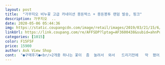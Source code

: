 ```yaml
---
layout: post 
title:  "가꾸지오 비누꽃 고급 카네이션 용돈박스 + 용돈봉투 랜덤 발송, 핑크" 
description: 가꾸지오  ..
date: 2020-05-06 05:44:36 
img: https://static.coupangcdn.com/image/retail/images/2019/03/21/15/6/766cae5c-2774-464a-89c4-7404f2ab485e.jpg 
linkUrl: https://link.coupang.com/re/AFFSDP?lptag=AF3600438&subid=ahnPublicAsk&pageKey=201815185&itemId=589184251&vendorItemId=4542892377&traceid=V0-113-a1f256d47ae7668c 
categories: [1015] 
color: F15F5F 
price: 15900 
author: Ask View Shop 
cont:  "●구매후기●<br/>2개중 하나는 꽃이  좀  눌려서  와서   드리기전에   막  폈어요  ㅋ<br/>걱정했는데 예쁘네요ㅎ근데 박스가진짜 리뷰처럼 썰렁해서.<br/>.<br/><br/>구성자체는 예뻐요, 색깔오배송이라 아쉽네요!<br/>리본꼭.<br/>.<br/>붙여야할것같아요ㅜㅡ다OO를 다녀와야겟군요ㅜ크흡<br/>봉투는 제가따로넣은거에요... <br/> 안에꽃몇개랑.<br/>.<br/><br/>제가다른거로 채워넣었네요ㅜ<br/>퍼플은괜찮앗는데 이거는 조금 비어있는게 느껴져서<br/>" 
---
```

